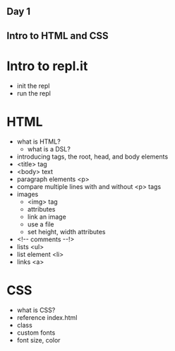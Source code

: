 ## Day 1
## Intro to HTML and CSS

# Intro to repl.it
<ul>
  <li>init the repl
  <li>run the repl
</ul>

# HTML
<ul>
  <li>what is HTML?
  <ul>
    <li>what is a DSL?
  </ul>
  <li>introducing tags, the root, head, and body elements
  <li>&lttitle&gt tag
  <li>&ltbody&gt text
  <li>paragraph elements &ltp&gt
  <li>compare multiple lines with and without &ltp&gt tags
  <li>images
  <ul>
    <li>&ltimg&gt tag
    <li>attributes
    <li>link an image
    <li>use a file
    <li>set height, width attributes
  </ul>
  <li>&lt!-- comments --!&gt
  <li>lists &ltul&gt
  <li>list element &ltli&gt
  <li>links &lta&gt
</ul>
  
# CSS
<ul>
  <li>what is CSS?
  <li>reference index.html
  <li>class
  <li>custom fonts
  <li>font size, color
</ul>
